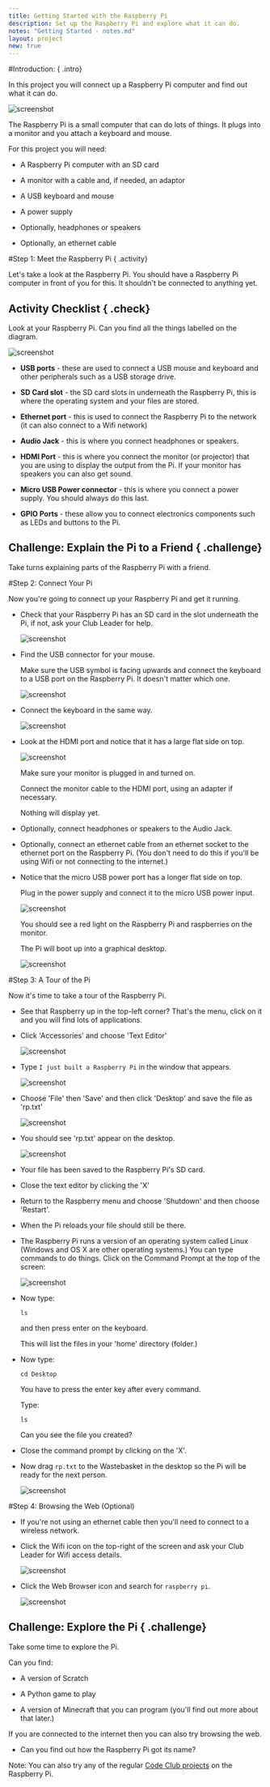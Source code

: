 ```yaml
---
title: Getting Started with the Raspberry Pi
description: Set up the Raspberry Pi and explore what it can do.
notes: "Getting Started - notes.md"
layout: project
new: true
---
```


#Introduction:  { .intro}

In this project you will connect up a Raspberry Pi computer and find out what it can do.

![screenshot](images/pi-plug-in.gif)

The Raspberry Pi is a small computer that can do lots of things. It plugs into a monitor and you attach a keyboard and mouse.

For this project you will need:

+ A Raspberry Pi computer with an SD card

+ A monitor with a cable and, if needed, an adaptor

+ A USB keyboard and mouse

+ A power supply

+ Optionally, headphones or speakers

+ Optionally, an ethernet cable


#Step 1: Meet the Raspberry Pi  { .activity}

Let's take a look at the Raspberry Pi. You should have a Raspberry Pi computer in front of you for this. It shouldn't be connected to anything yet.

## Activity Checklist { .check}

Look at your Raspberry Pi. Can you find all the things labelled on the diagram.

![screenshot](images/pi-labelled-names.png)

+ __USB ports__ - these are used to connect a USB mouse and keyboard and other peripherals such as a USB storage drive.

+ __SD Card slot__ - the SD card slots in underneath the Raspberry Pi, this is where the operating system and your files are stored.

+ __Ethernet port__ - this is used to connect the Raspberry Pi to the network (it can also connect to a Wifi network)

+ __Audio Jack__ - this is where you connect headphones or speakers.

+ __HDMI Port__ - this is where you connect the monitor (or projector) that you are using to display the output from the Pi. If your monitor has speakers you can also get sound.

+ __Micro USB Power connector__ - this is where you connect a power supply. You should always do this last.

+ __GPIO Ports__ - these allow you to connect electronics components such as LEDs and buttons to the Pi.  


## Challenge: Explain the Pi to a Friend { .challenge}

Take turns explaining parts of the Raspberry Pi with a friend.

#Step 2: Connect Your Pi

Now you're going to connect up your Raspberry Pi and get it running.

+ Check that your Raspberry Pi has an SD card in the slot underneath the Pi, if not, ask your Club Leader for help.

	![screenshot](images/pi-sd.png)

+ Find the USB connector for your mouse.

	Make sure the USB symbol is facing upwards and connect the keyboard to a USB port on the Raspberry Pi. It doesn't matter which one.

	![screenshot](images/pi-mouse.png)

+ Connect the keyboard in the same way.

	![screenshot](images/pi-keyboard.png)

+ Look at the HDMI port and notice that it has a large flat side on top.

	![screenshot](images/pi-hdmi.png)

	Make sure your monitor is plugged in and turned on.

	Connect the monitor cable to the HDMI port, using an adapter if necessary.

	Nothing will display yet.  

+ Optionally, connect headphones or speakers to the Audio Jack.

+ Optionally, connect an ethernet cable from an ethernet socket to the ethernet port on the Raspberry Pi. (You don't need to do this if you'll be using Wifi or not connecting to the internet.)

+ Notice that the micro USB power port has a longer flat side on top.

	Plug in the power supply and connect it to the micro USB power input.

	![screenshot](images/pi-power.png)

	You should see a red light on the Raspberry Pi and raspberries on the monitor.

	The Pi will boot up into a graphical desktop.

	![screenshot](images/pi-desktop.png)


#Step 3: A Tour of the Pi

Now it's time to take a tour of the Raspberry Pi.

+ See that Raspberry up in the top-left corner? That's the menu, click on it and you will find lots of applications.

+ Click 'Accessories' and choose 'Text Editor'

	![screenshot](images/pi-accessories.png)  

+ Type `I just built a Raspberry Pi` in the window that appears.

	![screenshot](images/pi-text-editor.png)  

+ Choose 'File' then 'Save' and then click 'Desktop' and save the file as 'rp.txt'

	![screenshot](images/pi-save.png)  

+ You should see 'rp.txt' appear on the desktop.

	![screenshot](images/pi-saved.png)  

+ Your file has been saved to the Raspberry Pi's SD card.

+ Close the text editor by clicking the 'X'

+ Return to the Raspberry menu and choose 'Shutdown' and then choose 'Restart'.

+ When the Pi reloads your file should still be there.

+ The Raspberry Pi runs a version of an operating system called Linux (Windows and OS X are other operating systems.) You can type commands to do things. Click on the Command Prompt at the top of the screen:

	![screenshot](images/pi-command-prompt.png)  

+ Now type:

	```
	ls
	```

	and then press enter on the keyboard.

	This will list the files in your 'home' directory (folder.)

+ Now type:

	```
	cd Desktop
	```

	You have to press the enter key after every command.

	Type:

	```
	ls
	```

	Can you see the file you created?

+ Close the command prompt by clicking on the 'X'.

+ Now drag `rp.txt` to the Wastebasket in the desktop so the Pi will be ready for the next person.  

	![screenshot](images/pi-waste.png)

#Step 4: Browsing the Web (Optional)

+ If you're not using an ethernet cable then you'll need to connect to a wireless network.

+ Click the Wifi icon on the top-right of the screen and ask your Club Leader for Wifi access details.

	![screenshot](images/pi-wifi.png)

+ Click the Web Browser icon and search for `raspberry pi`.

	![screenshot](images/pi-browser.png)

## Challenge: Explore the Pi { .challenge}

Take some time to explore the Pi.

Can you find:

+ A version of Scratch

+ A Python game to play

+ A version of Minecraft that you can program (you'll find out more about that later.)

If you are connected to the internet then you can also try browsing the web.

+ Can you find out how the Raspberry Pi got its name?

Note: You can also try any of the regular [Code Club projects](codeclubprojects.org) on the Raspberry Pi.
